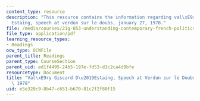 ```yaml
---
content_type: resource
description: "This resource contains the information regarding val\xE9ry giscard d\u2019\
  Estaing, speech at verdun sur le doubs, january 27, 1978."
file: /media/courses/21g-053-understanding-contemporary-french-politics-spring-2014/e5e320c98b47c651b67081c2f2f80f15_MIT21G_053S14_Val_ry.pdf
file_type: application/pdf
learning_resource_types:
- Readings
ocw_type: OCWFile
parent_title: Readings
parent_type: CourseSection
parent_uid: ed1f4495-24b5-197e-fd53-d3c2ca4d9bfe
resourcetype: Document
title: "Val\xE9ry Giscard D\u2019Estaing, Speech at Verdun sur le Doubs, January 27,\
  \ 1978"
uid: e5e320c9-8b47-c651-b670-81c2f2f80f15
---
```

